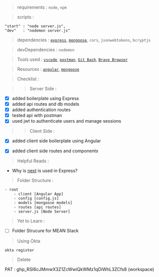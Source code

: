 
> requirements : `node`, `npm`

> scripts : 

    "start" : "node server.js",
    "dev"   : "nodemon server.js"

> dependencies : [`express`](https://www.npmjs.com/package/express), [`mongoose`](https://www.npmjs.com/package/mongoose), `cors`, `jsonwebtokens`, `bcryptjs`

> devDependencies : `nodemon`

> Tools used : [`vscode`](https://code.visualstudio.com/), [`postman`](https://www.getpostman.com/), [`Git Bash`](https://git-scm.com/), [`Brave Browser`](https://brave.com/)

> Resources : [`angular`](https://devdocs.io/angular/), [`mongoose`](https://devdocs.io/mongoose/)


> Checklist : 

> > Server Side : 
      
- [x] added boilerplate using Express
- [x] added api routes and db models
- [x] added authentication routes
- [x] tested api with postman
- [x] used jwt to authenticate users and manage sessions

> > Client Side :

- [x] added client side boilerplate using Angular
- [x] added client side routes and components


> Helpful Reads :

- Why is [next](https://stackoverflow.com/questions/10695629/what-is-the-parameter-next-used-for-in-express) is used in Express?


> Folder Structure :

    - root
        - client [Angular App]
        - config [config.js]
        - models [mongoose models]
        - routes [api routes]
        - server.js [Node Server]

> Yet to Learn : 
- [ ] Folder Strucure for MEAN Stack
 
> Using Okta 

    okta register
    

> Delete 

PAT : 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 (workspace)

